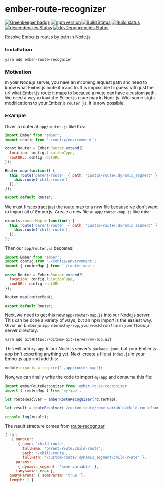 # ember-route-recognizer

[![Greenkeeper badge](https://badges.greenkeeper.io/peopleconnectus/ember-route-recognizer.svg)](https://greenkeeper.io/)
[![npm version](https://badge.fury.io/js/ember-route-recognizer.svg)](https://badge.fury.io/js/ember-route-recognizer)
[![Build Status](https://travis-ci.org/peopleconnectus/ember-route-recognizer.svg?branch=master)](https://travis-ci.org/peopleconnectus/ember-route-recognizer)
[![Build status](https://ci.appveyor.com/api/projects/status/navm4psiytye3ocd/branch/master?svg=true)](https://ci.appveyor.com/project/CM-SiteUI/ember-route-recognizer/branch/master)
[![dependencies Status](https://david-dm.org/peopleconnectus/ember-route-recognizer/status.svg)](https://david-dm.org/peopleconnectus/ember-route-recognizer)
[![devDependencies Status](https://david-dm.org/peopleconnectus/ember-route-recognizer/dev-status.svg)](https://david-dm.org/peopleconnectus/ember-route-recognizer?type=dev)

Resolve Ember.js routes by path in Node.js

### Installation

```sh
yarn add ember-route-recognizer
```

### Motivation

In your Node.js server, you have an incoming request path and need to know what Ember.js route it maps to. It is impossible to guess with just the url what Ember.js route it maps to because a route can have a custom path. We need a way to load the Ember.js route map in Node.js. With some slight modifications to your Ember.js `router.js`, it is now possible.

### Example

Given a router at `app/router.js` like this:

```js
import Ember from 'ember';
import config from './config/environment';

const Router = Ember.Router.extend({
  location: config.locationType,
  rootURL: config.rootURL
});

Router.map(function() {
  this.route('parent-route', { path: 'custom-route/:dynamic_segment' }, function() {
    this.route('child-route');
  });
});

export default Router;
```

We must first extract just the route map to a new file because we don't want to import all of Ember.js. Create a new file at `app/router-map.js` like this:

```js
exports.routerMap = function() {
  this.route('parent-route', { path: 'custom-route/:dynamic_segment' }, function() {
    this.route('child-route');
  });
};
```

Then our `app/router.js` becomes:

```js
import Ember from 'ember';
import config from './config/environment';
import { routerMap } from './router-map';

const Router = Ember.Router.extend({
  location: config.locationType,
  rootURL: config.rootURL
});

Router.map(routerMap);

export default Router;
```

Next, we need to get this new `app/router-map.js` into our Node.js server. This can be done a variety of ways, but an npm import is the easiest way. Given an Ember.js app named `my-app`, you would run this in your Node.js server directory:

```sh
yarn add git+https://git@my-git-server/my-app.git
```

This will add `my-app` to our Node.js server's `package.json`, but your Ember.js app isn't exporting anything yet. Next, create a file at `index.js` in your Ember.js app and add this:

```js
module.exports = require('./app/router-map');
```

Now, we can finally write the code to import `my-app` and consume this file:

```js
import emberRouteRecognizer from 'ember-route-recognizer';
import { routerMap } from 'my-app';

let routeResolver = emberRouteRecognizer(routerMap);

let result = routeResolver('/custom-route/some-variable/child-route?someParam=true');

console.log(result);
```

The result structure comes from [route-recognizer](https://github.com/tildeio/route-recognizer).

```js
{ '0': 
   { handler: 
      { name: 'child-route',
        fullName: 'parent-route.child-route',
        path: '/child-route',
        fullPath: '/custom-route/:dynamic_segment/child-route' },
     params: 
      { dynamic_segment: 'some-variable' },
     isDynamic: true },
  queryParams: { someParam: 'true' },
  length: 1 }
```
